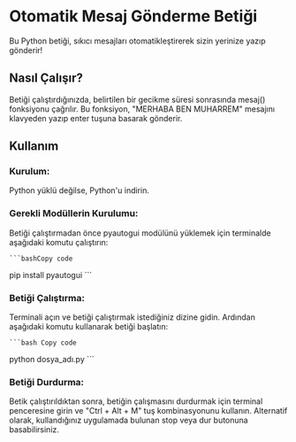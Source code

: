# Otomatik Mesaj Gönderme Betiği
Bu Python betiği, sıkıcı mesajları otomatikleştirerek sizin yerinize yazıp gönderir!

## Nasıl Çalışır?
Betiği çalıştırdığınızda, belirtilen bir gecikme süresi sonrasında mesaj() fonksiyonu çağrılır. Bu fonksiyon, "MERHABA BEN MUHARREM" mesajını klavyeden yazıp enter tuşuna basarak gönderir.


## Kullanım
### Kurulum: 
Python yüklü değilse, Python'u indirin.

### Gerekli Modüllerin Kurulumu: 
Betiği çalıştırmadan önce pyautogui modülünü yüklemek için terminalde aşağıdaki komutu çalıştırın:

    ```bashCopy code
pip install pyautogui  ```
### Betiği Çalıştırma: 
Terminali açın ve betiği çalıştırmak istediğiniz dizine gidin. Ardından aşağıdaki komutu kullanarak betiği başlatın:

    ```bash Copy code
python dosya_adı.py ```
### Betiği Durdurma: 
Betik çalıştırıldıktan sonra, betiğin çalışmasını durdurmak için terminal penceresine girin ve "Ctrl + Alt + M" tuş kombinasyonunu kullanın. Alternatif olarak, kullandığınız uygulamada bulunan stop veya dur butonuna basabilirsiniz.

